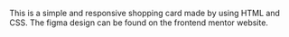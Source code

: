 This is a simple and responsive shopping card made by using HTML and CSS. The figma design can be found on the frontend mentor website.